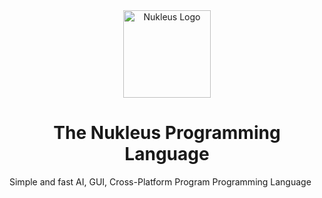 
<div align="center">
    <a href="https://astrolang.org" target="_blank">
        <img src="https://github.com/Nukleus-Language/nukleus/image/logo.png" alt="Nukleus Logo" width="140" height="140"></img>
    </a>
</div>

<h1 align="center">The Nukleus Programming Language</h1>


Simple and fast AI, GUI, Cross-Platform Program Programming Language
